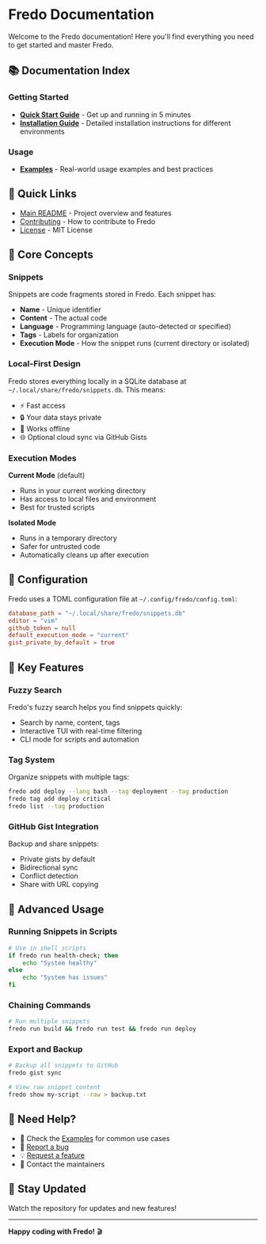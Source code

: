 # Fredo Documentation

Welcome to the Fredo documentation! Here you'll find everything you need to get started and master Fredo.

## 📚 Documentation Index

### Getting Started

- **[Quick Start Guide](QUICKSTART.md)** - Get up and running in 5 minutes
- **[Installation Guide](INSTALL.md)** - Detailed installation instructions for different environments

### Usage

- **[Examples](EXAMPLES.md)** - Real-world usage examples and best practices

## 🎯 Quick Links

- [Main README](../README.md) - Project overview and features
- [Contributing](../CONTRIBUTING.md) - How to contribute to Fredo
- [License](../LICENSE) - MIT License

## 📖 Core Concepts

### Snippets

Snippets are code fragments stored in Fredo. Each snippet has:
- **Name** - Unique identifier
- **Content** - The actual code
- **Language** - Programming language (auto-detected or specified)
- **Tags** - Labels for organization
- **Execution Mode** - How the snippet runs (current directory or isolated)

### Local-First Design

Fredo stores everything locally in a SQLite database at `~/.local/share/fredo/snippets.db`. This means:
- ⚡ Fast access
- 🔒 Your data stays private
- 📡 Works offline
- 🌐 Optional cloud sync via GitHub Gists

### Execution Modes

**Current Mode** (default)
- Runs in your current working directory
- Has access to local files and environment
- Best for trusted scripts

**Isolated Mode**
- Runs in a temporary directory
- Safer for untrusted code
- Automatically cleans up after execution

## 🔧 Configuration

Fredo uses a TOML configuration file at `~/.config/fredo/config.toml`:

```toml
database_path = "~/.local/share/fredo/snippets.db"
editor = "vim"
github_token = null
default_execution_mode = "current"
gist_private_by_default = true
```

## 🌟 Key Features

### Fuzzy Search

Fredo's fuzzy search helps you find snippets quickly:
- Search by name, content, tags
- Interactive TUI with real-time filtering
- CLI mode for scripts and automation

### Tag System

Organize snippets with multiple tags:
```bash
fredo add deploy --lang bash --tag deployment --tag production
fredo tag add deploy critical
fredo list --tag production
```

### GitHub Gist Integration

Backup and share snippets:
- Private gists by default
- Bidirectional sync
- Conflict detection
- Share with URL copying

## 🚀 Advanced Usage

### Running Snippets in Scripts

```bash
# Use in shell scripts
if fredo run health-check; then
    echo "System healthy"
else
    echo "System has issues"
fi
```

### Chaining Commands

```bash
# Run multiple snippets
fredo run build && fredo run test && fredo run deploy
```

### Export and Backup

```bash
# Backup all snippets to GitHub
fredo gist sync

# View raw snippet content
fredo show my-script --raw > backup.txt
```

## 🤔 Need Help?

- 📖 Check the [Examples](EXAMPLES.md) for common use cases
- 🐛 [Report a bug](https://github.com/yourusername/fredo/issues)
- 💡 [Request a feature](https://github.com/yourusername/fredo/issues)
- 📧 Contact the maintainers

## 🔄 Stay Updated

Watch the repository for updates and new features!

---

**Happy coding with Fredo!** 🎬

